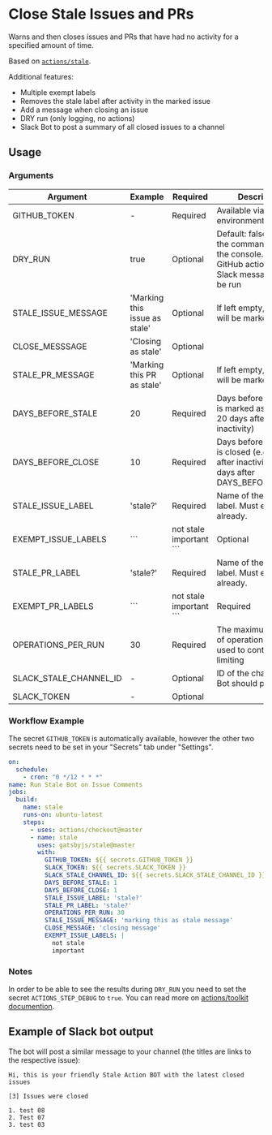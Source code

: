 # Close Stale Issues and PRs

Warns and then closes issues and PRs that have had no activity for a specified amount of time.

Based on [`actions/stale`](https://github.com/actions/stale).

Additional features:

- Multiple exempt labels
- Removes the stale label after activity in the marked issue
- Add a message when closing an issue
- DRY run (only logging, no actions)
- Slack Bot to post a summary of all closed issues to a channel

## Usage

### Arguments

| Argument               | Example                           | Required | Description                                                                                               |
|------------------------|-----------------------------------|----------|-----------------------------------------------------------------------------------------------------------|
| GITHUB_TOKEN           | -                                 | Required | Available via environment variables                                                                       |
| DRY_RUN                | true                              | Optional | Default: false. Execute the commands only to the console. No GitHub actions or Slack messages will be run |
| STALE_ISSUE_MESSAGE    | 'Marking this issue as stale'     | Optional | If left empty, no issues will be marked as stale                                                          |
| CLOSE_MESSSAGE         | 'Closing as stale'                | Optional |                                                                                                           |
| STALE_PR_MESSAGE       | 'Marking this PR as stale'        | Optional | If left empty, no PRs will be marked as stale                                                             |
| DAYS_BEFORE_STALE      | 20                                | Required | Days before an issue is marked as stale (e.g. 20 days after inactivity)                                   |
| DAYS_BEFORE_CLOSE      | 10                                | Required | Days before an issue is closed (e.g. 30 days after inactivity, so 10 days after DAYS_BEFORE_STALE)        |
| STALE_ISSUE_LABEL      | 'stale?'                          | Required | Name of the stale label. Must exist already.                                                              |
| EXEMPT_ISSUE_LABELS    | ``` |   not stale   important ``` | Optional | Issues with these labels will stay untouched. Write in YAML syntax (with `|`) to get new line breaks.     |
| STALE_PR_LABEL         | 'stale?'                          | Required | Name of the stale label. Must exist already.                                                              |
| EXEMPT_PR_LABELS       | ``` |   not stale   important ``` | Required | PRs with these labels will stay untouched. Write in YAML syntax (with `|`) to get new line breaks.        |
| OPERATIONS_PER_RUN     | 30                                | Required | The maximum number of operations per run, used to control rate limiting                                   |
| SLACK_STALE_CHANNEL_ID | -                                 | Optional | ID of the channel the Bot should post to                                                                  |
| SLACK_TOKEN            | -                                 | Optional |                                                                                                           |

### Workflow Example

The secret `GITHUB_TOKEN` is automatically available, however the other two secrets need to be set in your "Secrets" tab under "Settings".

```yaml
on:
  schedule:
    - cron: "0 */12 * * *"
name: Run Stale Bot on Issue Comments
jobs:
  build:
    name: stale
    runs-on: ubuntu-latest
    steps:
      - uses: actions/checkout@master
      - name: stale
        uses: gatsbyjs/stale@master
        with:
          GITHUB_TOKEN: ${{ secrets.GITHUB_TOKEN }}
          SLACK_TOKEN: ${{ secrets.SLACK_TOKEN }}
          SLACK_STALE_CHANNEL_ID: ${{ secrets.SLACK_STALE_CHANNEL_ID }}
          DAYS_BEFORE_STALE: 1
          DAYS_BEFORE_CLOSE: 1
          STALE_ISSUE_LABEL: 'stale?'
          STALE_PR_LABEL: 'stale?'
          OPERATIONS_PER_RUN: 30
          STALE_ISSUE_MESSAGE: 'marking this as stale message'
          CLOSE_MESSAGE: 'closing message'
          EXEMPT_ISSUE_LABELS: |
            not stale
            important
```

### Notes

In order to be able to see the results during `DRY_RUN` you need to set the secret `ACTIONS_STEP_DEBUG` to `true`. You can read more on [actions/toolkit documention](https://github.com/actions/toolkit/blob/4a3fe0bcd3ac34f58b226a326e6235a6fbf2fee0/docs/action-debugging.md#step-debug-logs).

## Example of Slack bot output

The bot will post a similar message to your channel (the titles are links to the respective issue):

```
Hi, this is your friendly Stale Action BOT with the latest closed issues

[3] Issues were closed

1. test 08
2. Test 07
3. test 03
```
